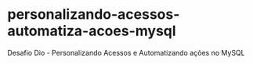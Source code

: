 # personalizando-acessos-automatiza-acoes-mysql
Desafio Dio - Personalizando Acessos e Automatizando ações no MySQL
